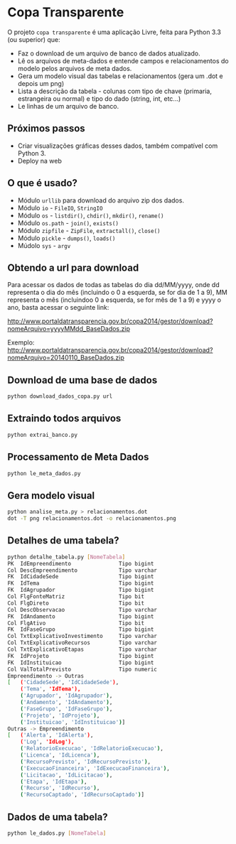 # Copa Transparente

O projeto `copa transparente` é uma aplicação Livre, feita para Python 3.3 (ou superior)
que:

* Faz o download de um arquivo de banco de dados atualizado.
* Lê os arquivos de meta-dados e entende campos e relacionamentos do modelo
  pelos arquivos de meta dados.
* Gera um modelo visual das tabelas e relacionamentos (gera um .dot e depois um png)
* Lista a descrição da tabela - colunas com tipo de chave (primaria, estrangeira ou normal)
  e tipo do dado (string, int, etc...)
* Le linhas de um arquivo de banco.

## Próximos passos

* Criar visualizações gráficas desses dados, também compatível com Python 3.
* Deploy na web

## O que é usado?

* Módulo `urllib`  para download do arquivo zip dos dados.
* Módulo `io` - `FileIO`, `StringIO`
* Módulo `os` - `listdir()`, `chdir()`, `mkdir()`, `rename()`
* Módulo `os.path` - `join()`, `exists()`
* Módulo `zipfile` - `ZipFile`, `extractall()`, `close()`
* Módulo `pickle` - `dumps()`, `loads()`
* Múdolo `sys` - `argv`

## Obtendo a url para download

Para acessar os dados de todas as tabelas do dia dd/MM/yyyy,
onde dd representa o dia do mês (incluindo o 0 a esquerda,
se for dia de 1 a 9), MM representa o mês (incluindoo 0 a
esquerda, se for mês de 1 a 9) e yyyy o ano, basta acessar
o seguinte link:

http://www.portaldatransparencia.gov.br/copa2014/gestor/download?nomeArquivo=yyyyMMdd_BaseDados.zip

Exemplo: http://www.portaldatransparencia.gov.br/copa2014/gestor/download?nomeArquivo=20140110_BaseDados.zip

## Download de uma base de dados

```sh
python download_dados_copa.py url
```

## Extraindo todos arquivos

```sh
python extrai_banco.py
```

## Processamento de Meta Dados

```sh
python le_meta_dados.py
```

## Gera modelo visual

```sh
python analise_meta.py > relacionamentos.dot
dot -T png relacionamentos.dot -o relacionamentos.png
```

## Detalhes de uma tabela?

```sh
python detalhe_tabela.py [NomeTabela]
PK  IdEmpreendimento               Tipo bigint
Col DescEmpreendimento             Tipo varchar
FK  IdCidadeSede                   Tipo bigint
FK  IdTema                         Tipo bigint
FK  IdAgrupador                    Tipo bigint
Col FlgFonteMatriz                 Tipo bit
Col FlgDireto                      Tipo bit
Col DescObservacao                 Tipo varchar
FK  IdAndamento                    Tipo bigint
Col FlgAtivo                       Tipo bit
FK  IdFaseGrupo                    Tipo bigint
Col TxtExplicativoInvestimento     Tipo varchar
Col TxtExplicativoRecursos         Tipo varchar
Col TxtExplicativoEtapas           Tipo varchar
FK  IdProjeto                      Tipo bigint
FK  IdInstituicao                  Tipo bigint
Col ValTotalPrevisto               Tipo numeric
Empreendimento -> Outras
[   ('CidadeSede', 'IdCidadeSede'),
    ('Tema', 'IdTema'),
    ('Agrupador', 'IdAgrupador'),
    ('Andamento', 'IdAndamento'),
    ('FaseGrupo', 'IdFaseGrupo'),
    ('Projeto', 'IdProjeto'),
    ('Instituicao', 'IdInstituicao')]
Outras -> Empreendimento
[   ('Alerta', 'IdAlerta'),
    ('Log', 'IdLog'),
    ('RelatorioExecucao', 'IdRelatorioExecucao'),
    ('Licenca', 'IdLicenca'),
    ('RecursoPrevisto', 'IdRecursoPrevisto'),
    ('ExecucaoFinanceira', 'IdExecucaoFinanceira'),
    ('Licitacao', 'IdLicitacao'),
    ('Etapa', 'IdEtapa'),
    ('Recurso', 'IdRecurso'),
    ('RecursoCaptado', 'IdRecursoCaptado')]
```

## Dados de uma tabela?

```sh
python le_dados.py [NomeTabela]
```
